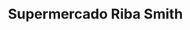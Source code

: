 ---
title: "Supermercado Riba Smith"
url: /ciudad-de-panama/supermercado-riba-smith/
shop: supermercado
---
